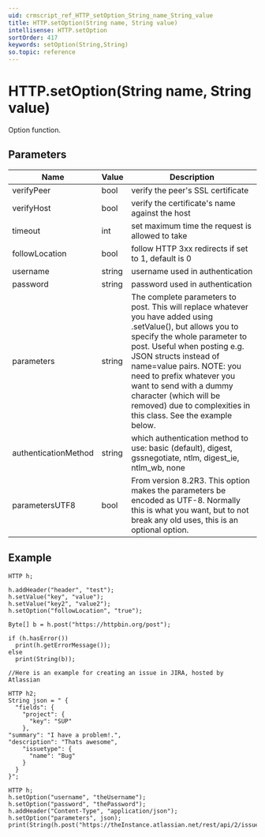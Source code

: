 ```yaml
---
uid: crmscript_ref_HTTP_setOption_String_name_String_value
title: HTTP.setOption(String name, String value)
intellisense: HTTP.setOption
sortOrder: 417
keywords: setOption(String,String)
so.topic: reference
---
```


# HTTP.setOption(String name, String value)

Option function.

## Parameters

| Name | Value | Description |
|---|---|---|
| verifyPeer | bool | verify the peer's SSL certificate |
| verifyHost | bool | verify the certificate's name against the host |
| timeout | int | set maximum time the request is allowed to take |
| followLocation | bool | follow HTTP 3xx redirects if set to 1, default is 0 |
| username | string | username used in authentication |
| password | string | password used in authentication |
| parameters | string | The complete parameters to post. This will replace whatever you have added using .setValue(), but allows you to specify the whole parameter to post. Useful when posting e.g. JSON structs instead of name=value pairs. NOTE: you need to prefix whatever you want to send with a dummy character (which will be removed) due to complexities in this class. See the example below. |
| authenticationMethod | string | which authentication method to use: basic (default), digest, gssnegotiate, ntlm, digest_ie, ntlm_wb, none |
| parametersUTF8 | bool | From version 8.2R3. This option makes the parameters be encoded as UTF-8. Normally this is what you want, but to not break any old uses, this is an optional option. |

## Example

```crmscript
HTTP h;

h.addHeader("header", "test");
h.setValue("key", "value");
h.setValue("key2", "value2");
h.setOption("followLocation", "true");

Byte[] b = h.post("https://httpbin.org/post");

if (h.hasError())
  print(h.getErrorMessage());
else
  print(String(b));

//Here is an example for creating an issue in JIRA, hosted by Atlassian

HTTP h2;
String json = " {
  "fields": {
    "project": {
      "key": "SUP"
    },
"summary": "I have a problem!.",
"description": "Thats awesome",
    "issuetype": {
      "name": "Bug"
    }
  }
}";

HTTP h;
h.setOption("username", "theUsername");
h.setOption("password", "thePassword");
h.addHeader("Content-Type", "application/json");
h.setOption("parameters", json);
print(String(h.post("https://theInstance.atlassian.net/rest/api/2/issue/")));
```
